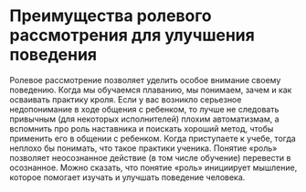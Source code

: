 # Преимущества ролевого рассмотрения для улучшения поведения

Ролевое рассмотрение позволяет уделить особое внимание своему поведению. Когда мы обучаемся плаванию, мы понимаем, зачем и как осваивать практику кроля. Если у вас возникло серьезное недопонимание в ходе общения с ребенком, то лучше не следовать привычным (для некоторых исполнителей) плохим автоматизмам, а вспомнить про роль наставника и поискать хороший метод, чтобы применить его в общении с ребенком. Когда приступаете к учебе, тогда неплохо бы понимать, что такое практики ученика. Понятие «роль» позволяет неосознанное действие (в том числе обучение) перевести в осознанное. Можно сказать, что понятие «роль» инициирует мышление, которое помогает изучать и улучшать поведение человека.
